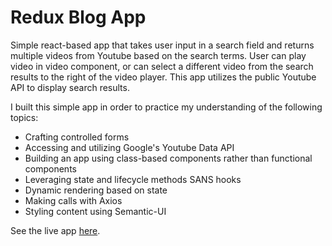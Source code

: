 # Redux Blog App

Simple react-based app that takes user input in a search field and returns multiple videos from Youtube based on the search terms. User can play video in video component, or can select a different video from the search results to the right of the video player. This app utilizes the public Youtube API to display search results.

I built this simple app in order to practice my understanding of the following topics:

- Crafting controlled forms
- Accessing and utilizing Google's Youtube Data API
- Building an app using class-based components rather than functional components
- Leveraging state and lifecycle methods SANS hooks
- Dynamic rendering based on state
- Making calls with Axios
- Styling content using Semantic-UI

See the live app <a href="https://tcs-simple-youtube-clone.netlify.app/" target="_blank" >here</a>.
